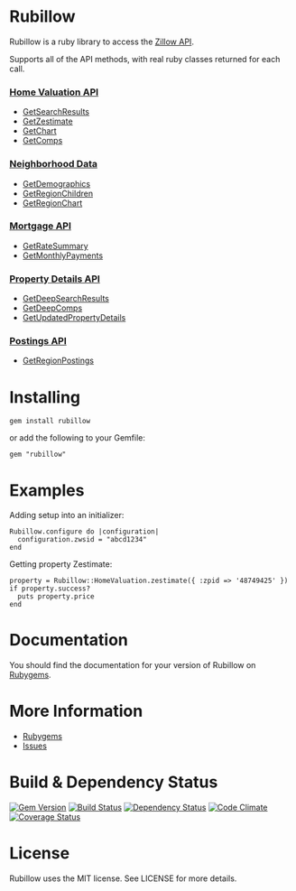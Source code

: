 # Rubillow

Rubillow is a ruby library to access the [Zillow API](http://www.zillow.com/howto/api/APIOverview.htm).

Supports all of the API methods, with real ruby classes returned for each call.

### [Home Valuation API](http://www.zillow.com/howto/api/HomeValuationAPIOverview.htm)
* [GetSearchResults](http://www.zillow.com/howto/api/GetSearchResults.htm)
* [GetZestimate](http://www.zillow.com/howto/api/GetZestimate.htm)
* [GetChart](http://www.zillow.com/howto/api/GetChart.htm)
* [GetComps](http://www.zillow.com/howto/api/GetComps.htm)

### [Neighborhood Data](http://www.zillow.com/webtools/neighborhood-data/)
* [GetDemographics](http://www.zillow.com/howto/api/GetDemographics.htm)
* [GetRegionChildren](http://www.zillow.com/howto/api/GetRegionChildren.htm)
* [GetRegionChart](http://www.zillow.com/howto/api/GetRegionChart.htm)

### [Mortgage API](http://www.zillow.com/howto/api/MortgageAPIOverview.htm)
* [GetRateSummary](http://www.zillow.com/howto/api/GetRateSummary.htm)
* [GetMonthlyPayments](http://www.zillow.com/howto/api/GetMonthlyPayments.htm)

### [Property Details API](http://www.zillow.com/howto/api/PropertyDetailsAPIOverview.htm)
* [GetDeepSearchResults](http://www.zillow.com/howto/api/GetDeepSearchResults.htm)
* [GetDeepComps](http://www.zillow.com/howto/api/GetDeepComps.htm)
* [GetUpdatedPropertyDetails](http://www.zillow.com/howto/api/GetUpdatedPropertyDetails.htm)

### [Postings API](http://www.zillow.com/howto/api/GetRegionPostings.htm)
* [GetRegionPostings](http://www.zillow.com/howto/api/GetRegionPostings.htm)

# Installing

    gem install rubillow

or add the following to your Gemfile:

    gem "rubillow"

# Examples

Adding setup into an initializer:

    Rubillow.configure do |configuration|
      configuration.zwsid = "abcd1234"
    end

Getting property Zestimate:

    property = Rubillow::HomeValuation.zestimate({ :zpid => '48749425' })
    if property.success?
      puts property.price
    end

# Documentation

You should find the documentation for your version of Rubillow on [Rubygems](http://rubygems.org/gems/rubillow).

# More Information

* [Rubygems](http://rubygems.org/gems/rubillow)
* [Issues](http://github.com/synewaves/rubillow/issues)

# Build & Dependency Status

[![Gem Version](https://badge.fury.io/rb/rubillow.png)](http://badge.fury.io/rb/rubillow)
[![Build Status](https://travis-ci.org/synewaves/rubillow.png?branch=master)](https://travis-ci.org/synewaves/rubillow)
[![Dependency Status](https://gemnasium.com/synewaves/rubillow.png?travis)](https://gemnasium.com/synewaves/rubillow)
[![Code Climate](https://codeclimate.com/github/synewaves/rubillow.png)](https://codeclimate.com/github/synewaves/rubillow)
[![Coverage Status](https://coveralls.io/repos/synewaves/rubillow/badge.png?branch=master)](https://coveralls.io/r/synewaves/rubillow)

# License

Rubillow uses the MIT license. See LICENSE for more details.